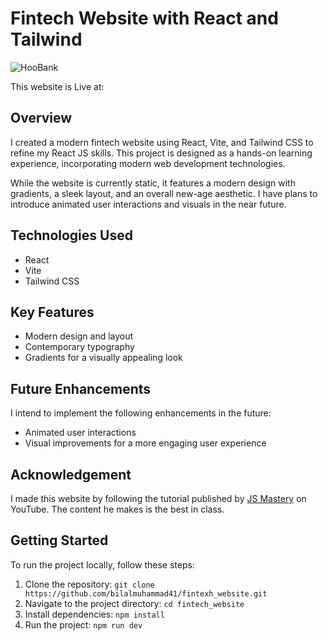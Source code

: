 # Fintech Website with React and Tailwind

![HooBank](https://github.com/bilalmuhammad41/fintech_website/assets/122988632/48536d14-17be-4e13-b21a-bd5e3f142756)

This website is Live at: 

## Overview

I created a modern fintech website using React, Vite, and Tailwind CSS to refine my React JS skills. This project is designed as a hands-on learning experience, incorporating modern web development technologies.

While the website is currently static, it features a modern design with gradients, a sleek layout, and an overall new-age aesthetic. I have plans to introduce animated user interactions and visuals in the near future.

## Technologies Used

- React
- Vite
- Tailwind CSS

## Key Features

- Modern design and layout
- Contemporary typography
- Gradients for a visually appealing look

## Future Enhancements

I intend to implement the following enhancements in the future:

- Animated user interactions
- Visual improvements for a more engaging user experience

## Acknowledgement

I made this website by following the tutorial published by [JS Mastery](https://www.youtube.com/@javascriptmastery) on YouTube. The content he makes is the best in class.

## Getting Started

To run the project locally, follow these steps:

1. Clone the repository: `git clone https://github.com/bilalmuhammad41/fintexh_website.git`
2. Navigate to the project directory: `cd fintech_website`
3. Install dependencies: `npm install`
4. Run the project: `npm run dev`
